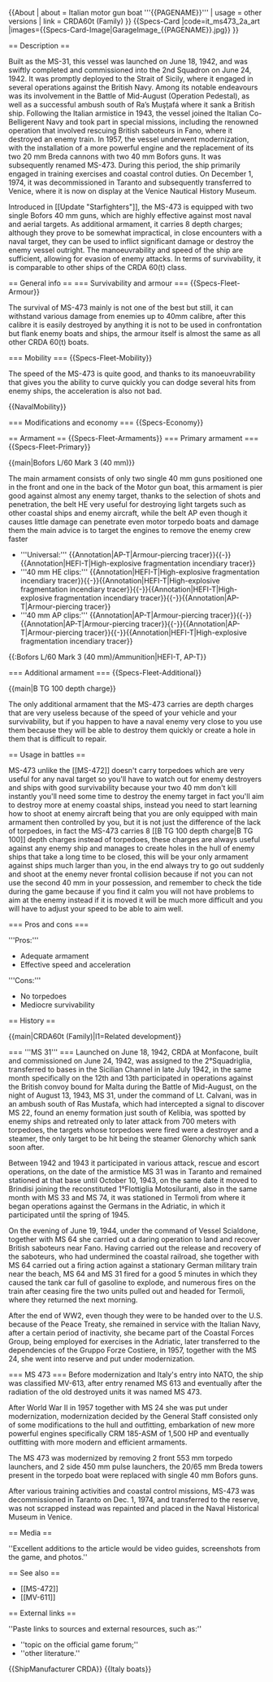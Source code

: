 {{About
| about = Italian motor gun boat '''{{PAGENAME}}'''
| usage = other versions
| link = CRDA60t (Family)
}}
{{Specs-Card
|code=it_ms473_2a_art
|images={{Specs-Card-Image|GarageImage_{{PAGENAME}}.jpg}}
}}

== Description ==
<!-- ''In the first part of the description, cover the history of the ship's creation and military application. In the second part, tell the reader about using this ship in the game. Add a screenshot: if a beginner player has a hard time remembering vehicles by name, a picture will help them identify the ship in question.'' -->
Built as the MS-31, this vessel was launched on June 18, 1942, and was swiftly completed and commissioned into the 2nd Squadron on June 24, 1942. It was promptly deployed to the Strait of Sicily, where it engaged in several operations against the British Navy. Among its notable endeavours was its involvement in the Battle of Mid-August (Operation Pedestal), as well as a successful ambush south of Ra’s Muşţafá where it sank a British ship. Following the Italian armistice in 1943, the vessel joined the Italian Co-Belligerent Navy and took part in special missions, including the renowned operation that involved rescuing British saboteurs in Fano, where it destroyed an enemy train. In 1957, the vessel underwent modernization, with the installation of a more powerful engine and the replacement of its two 20 mm Breda cannons with two 40 mm Bofors guns. It was subsequently renamed MS-473. During this period, the ship primarily engaged in training exercises and coastal control duties. On December 1, 1974, it was decommissioned in Taranto and subsequently transferred to Venice, where it is now on display at the Venice Nautical History Museum.

Introduced in [[Update "Starfighters"]], the MS-473 is equipped with two single Bofors 40 mm guns, which are highly effective against most naval and aerial targets. As additional armament, it carries 8 depth charges; although they prove to be somewhat impractical, in close encounters with a naval target, they can be used to inflict significant damage or destroy the enemy vessel outright. The manoeuvrability and speed of the ship are sufficient, allowing for evasion of enemy attacks. In terms of survivability, it is comparable to other ships of the CRDA 60(t) class.

== General info ==
=== Survivability and armour ===
{{Specs-Fleet-Armour}}
<!-- ''Talk about the vehicle's armour. Note the most well-defended and most vulnerable zones, e.g. the ammo magazine. Evaluate the composition of components and assemblies responsible for movement and manoeuvrability. Evaluate the survivability of the primary and secondary armaments separately. Don't forget to mention the size of the crew, which plays an important role in fleet mechanics. Save tips on preserving survivability for the "Usage in battles" section. If necessary, use a graphical template to show the most well-protected or most vulnerable points in the armour.'' -->
The survival of MS-473 mainly is not one of the best but still, it can withstand various damage from enemies up to 40mm calibre, after this calibre it is easily destroyed by anything it is not to be used in confrontation but flank enemy boats and ships, the armour itself is almost the same as all other CRDA 60(t) boats.

=== Mobility ===
{{Specs-Fleet-Mobility}}
<!-- ''Write about the ship's mobility. Evaluate its power and manoeuvrability, rudder rerouting speed, stopping speed at full tilt, with its maximum forward and reverse speed.'' -->
The speed of the MS-473 is quite good, and thanks to its manoeuvrability that gives you the ability to curve quickly you can dodge several hits from enemy ships, the acceleration is also not bad.

{{NavalMobility}}

=== Modifications and economy ===
{{Specs-Economy}}

== Armament ==
{{Specs-Fleet-Armaments}}
=== Primary armament ===
{{Specs-Fleet-Primary}}
<!-- ''Provide information about the characteristics of the primary armament. Evaluate their efficacy in battle based on their reload speed, ballistics and the capacity of their shells. Add a link to the main article about the weapon: <code><nowiki>{{main|Weapon name (calibre)}}</nowiki></code>. Broadly describe the ammunition available for the primary armament, and provide recommendations on how to use it and which ammunition to choose.'' -->
{{main|Bofors L/60 Mark 3 (40 mm)}}

The main armament consists of only two single 40 mm guns positioned one in the front and one in the back of the Motor gun boat, this armament is pier good against almost any enemy target, thanks to the selection of shots and penetration, the belt HE very useful for destroying light targets such as other coastal ships and enemy aircraft, while the belt AP even though it causes little damage can penetrate even motor torpedo boats and damage them the main advice is to target the engines to remove the enemy crew faster

* '''Universal:''' {{Annotation|AP-T|Armour-piercing tracer}}{{-}}{{Annotation|HEFI-T|High-explosive fragmentation incendiary tracer}}
* '''40 mm HE clips:''' {{Annotation|HEFI-T|High-explosive fragmentation incendiary tracer}}{{-}}{{Annotation|HEFI-T|High-explosive fragmentation incendiary tracer}}{{-}}{{Annotation|HEFI-T|High-explosive fragmentation incendiary tracer}}{{-}}{{Annotation|AP-T|Armour-piercing tracer}}
* '''40 mm AP clips:''' {{Annotation|AP-T|Armour-piercing tracer}}{{-}}{{Annotation|AP-T|Armour-piercing tracer}}{{-}}{{Annotation|AP-T|Armour-piercing tracer}}{{-}}{{Annotation|HEFI-T|High-explosive fragmentation incendiary tracer}}

{{:Bofors L/60 Mark 3 (40 mm)/Ammunition|HEFI-T, AP-T}}

=== Additional armament ===
{{Specs-Fleet-Additional}}
<!-- ''Describe the available additional armaments of the ship: depth charges, mines, torpedoes. Talk about their positions, available ammunition and launch features such as dead zones of torpedoes. If there is no additional armament, remove this section.'' -->
{{main|B TG 100 depth charge}}

The only additional armament that the MS-473 carries are depth charges that are very useless because of the speed of your vehicle and your survivability, but if you happen to have a naval enemy very close to you use them because they will be able to destroy them quickly or create a hole in them that is difficult to repair.

== Usage in battles ==
<!-- ''Describe the technique of using this ship, the characteristics of her use in a team and tips on strategy. Abstain from writing an entire guide – don't try to provide a single point of view, but give the reader food for thought. Talk about the most dangerous opponents for this vehicle and provide recommendations on fighting them. If necessary, note the specifics of playing with this vehicle in various modes (AB, RB, SB).'' -->
MS-473 unlike the [[MS-472]] doesn't carry torpedoes which are very useful for any naval target so you'll have to watch out for enemy destroyers and ships with good survivability because your two 40 mm don't kill instantly you'll need some time to destroy the enemy target in fact you'll aim to destroy more at enemy coastal ships, instead you need to start learning how to shoot at enemy aircraft being that you are only equipped with main armament then controlled by you, but it is not just the difference of the lack of torpedoes, in fact the MS-473 carries 8 [[B TG 100 depth charge|B TG 100]] depth charges instead of torpedoes, these charges are always useful against any enemy ship and manages to create holes in the hull of enemy ships that take a long time to be closed, this will be your only armament against ships much larger than you, in the end always try to go out suddenly and shoot at the enemy never frontal collision because if not you can not use the second 40 mm in your possession, and remember to check the tide during the game because if you find it calm you will not have problems to aim at the enemy instead if it is moved it will be much more difficult and you will have to adjust your speed to be able to aim well.

=== Pros and cons ===
<!-- ''Summarise and briefly evaluate the vehicle in terms of its characteristics and combat effectiveness. Mark its pros and cons in the bulleted list. Try not to use more than 6 points for each of the characteristics. Avoid using categorical definitions such as "bad", "good" and the like - use substitutions with softer forms such as "inadequate" and "effective".'' -->
'''Pros:'''

* Adequate armament
* Effective speed and acceleration

'''Cons:'''

* No torpedoes
* Mediocre survivability

== History ==
<!-- ''Describe the history of the creation and combat usage of the ship in more detail than in the introduction. If the historical reference turns out to be too long, take it to a separate article, taking a link to the article about the ship and adding a block "/History" (example: <nowiki>https://wiki.warthunder.com/(Ship-name)/History</nowiki>) and add a link to it here using the <code>main</code> template. Be sure to reference text and sources by using <code><nowiki><ref></ref></nowiki></code>, as well as adding them at the end of the article with <code><nowiki><references /></nowiki></code>. This section may also include the ship's dev blog entry (if applicable) and the in-game encyclopedia description (under <code><nowiki>=== In-game description ===</nowiki></code>, also if applicable).'' -->
{{main|CRDA60t (Family)|l1=Related development}}

=== '''MS 31''' ===
Launched on June 18, 1942, CRDA at Monfacone, built and commissioned on June 24, 1942, was assigned to the 2°Squadriglia, transferred to bases in the Sicilian Channel in late July 1942, in the same month specifically on the 12th and 13th participated in operations against the British convoy bound for Malta during the Battle of Mid-August, on the night of August 13, 1943, MS 31, under the command of Lt. Calvani, was in an ambush south of Ras Mustafa, which had intercepted a signal to discover MS 22, found an enemy formation just south of Kelibia, was spotted by enemy ships and retreated only to later attack from 700 meters with torpedoes, the targets whose torpedoes were fired were a destroyer and a steamer, the only target to be hit being the steamer Glenorchy which sank soon after.

Between 1942 and 1943 it participated in various attack, rescue and escort operations, on the date of the armistice MS 31 was in Taranto and remained stationed at that base until October 10, 1943, on the same date it moved to Brindisi joining the reconstituted 1°Flottiglia Motosiluranti, also in the same month with MS 33 and MS 74, it was stationed in Termoli from where it began operations against the Germans in the Adriatic, in which it participated until the spring of 1945.

On the evening of June 19, 1944, under the command of Vessel Scialdone, together with MS 64 she carried out a daring operation to land and recover British saboteurs near Fano. Having carried out the release and recovery of the saboteurs, who had undermined the coastal railroad, she together with MS 64 carried out a firing action against a stationary German military train near the beach, MS 64 and MS 31 fired for a good 5 minutes in which they caused the tank car full of gasoline to explode, and numerous fires on the train after ceasing fire the two units pulled out and headed for Termoli, where they returned the next morning.

After the end of WW2, even though they were to be handed over to the U.S. because of the Peace Treaty, she remained in service with the Italian Navy, after a certain period of inactivity, she became part of the Coastal Forces Group, being employed for exercises in the Adriatic, later transferred to the dependencies of the Gruppo Forze Costiere, in 1957, together with the MS 24, she went into reserve and put under modernization.

=== MS 473 ===
Before modernization and Italy's entry into NATO, the ship was classified MV-613, after entry renamed MS 613 and eventually after the radiation of the old destroyed units it was named MS 473.

After World War II in 1957 together with MS 24 she was put under modernization, modernization decided by the General Staff consisted only of some modifications to the hull and outfitting, embarkation of new more powerful engines specifically CRM 185-ASM of 1,500 HP and eventually outfitting with more modern and efficient armaments.

The MS 473 was modernized by removing 2 front 553 mm torpedo launchers, and 2 side 450 mm pulse launchers, the 20/65 mm Breda towers present in the torpedo boat were replaced with single 40 mm Bofors guns.

After various training activities and coastal control missions, MS-473 was decommissioned in Taranto on Dec. 1, 1974, and transferred to the reserve, was not scrapped instead was repainted and placed in the Naval Historical Museum in Venice.

== Media ==
<!-- ''Excellent additions to the article would be video guides, screenshots from the game, and photos.'' -->
''Excellent additions to the article would be video guides, screenshots from the game, and photos.''

== See also ==
<!-- ''Links to articles on the War Thunder Wiki that you think will be useful for the reader, for example:''
* ''reference to the series of the ship;''
* ''links to approximate analogues of other nations and research trees.'' -->

* [[MS-472]]
* [[MV-611]]

== External links ==
<!-- ''Paste links to sources and external resources, such as:''
* ''topic on the official game forum;''
* ''other literature.'' -->
''Paste links to sources and external resources, such as:''

* ''topic on the official game forum;''
* ''other literature.''

{{ShipManufacturer CRDA}}
{{Italy boats}}
